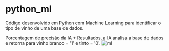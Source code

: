 # python_ml
Código desenvolvido em Python com Machine Learning para identificar o tipo de vinho de uma base de dados. 

Porcentagem de precisão da IA + Resultados, a IA analisa a base de dados e retorna para vinho branco = '1' e tinto = '0'.
![ml](https://github.com/GustavoLanna11/python_ml/assets/99662123/09c7f903-ec00-4596-8fd6-60348b899824)


